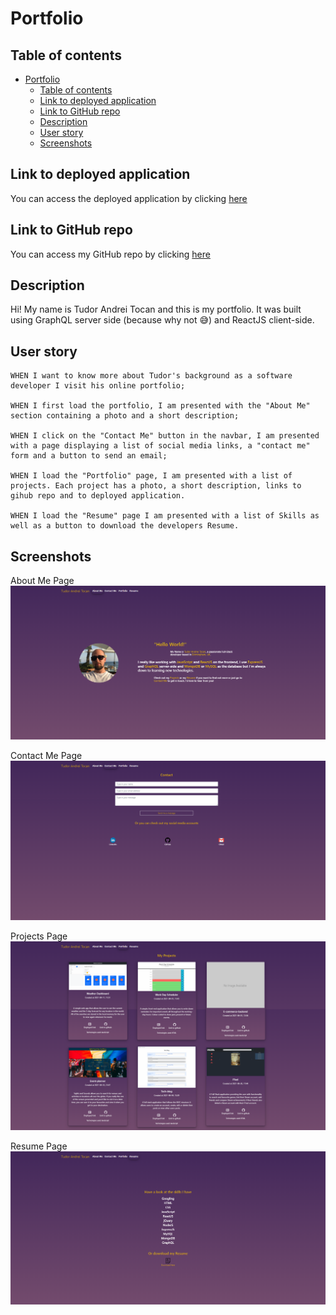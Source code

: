 # Portfolio

## Table of contents

- [Portfolio](#portfolio)
  - [Table of contents](#table-of-contents)
  - [Link to deployed application](#link-to-deployed-application)
  - [Link to GitHub repo](#link-to-github-repo)
  - [Description](#description)
  - [User story](#user-story)
  - [Screenshots](#screenshots)

## Link to deployed application

You can access the deployed application by clicking [here](#)

## Link to GitHub repo

You can access my GitHub repo by clicking [here](#)

## Description

Hi! My name is Tudor Andrei Tocan and this is my portfolio. It was built using GraphQL server side (because why not :sweat_smile:) and ReactJS client-side.

## User story

```
WHEN I want to know more about Tudor's background as a software developer I visit his online portfolio;

WHEN I first load the portfolio, I am presented with the "About Me" section containing a photo and a short description;

WHEN I click on the "Contact Me" button in the navbar, I am presented with a page displaying a list of social media links, a "contact me" form and a button to send an email;

WHEN I load the "Portfolio" page, I am presented with a list of projects. Each project has a photo, a short description, links to gihub repo and to deployed application.

WHEN I load the "Resume" page I am presented with a list of Skills as well as a button to download the developers Resume.
```

## Screenshots

About Me Page
![About Me Page](/public/assets/img/portfolio-about-me.png)

Contact Me Page
![Contact Me Page](/public/assets/img/portfolio-contact-me.png)

Projects Page
![Projects Page](/public/assets/img/portfolio-projects.png)

Resume Page
![Resume Page](/public/assets/img/portfolio-resume.png)
